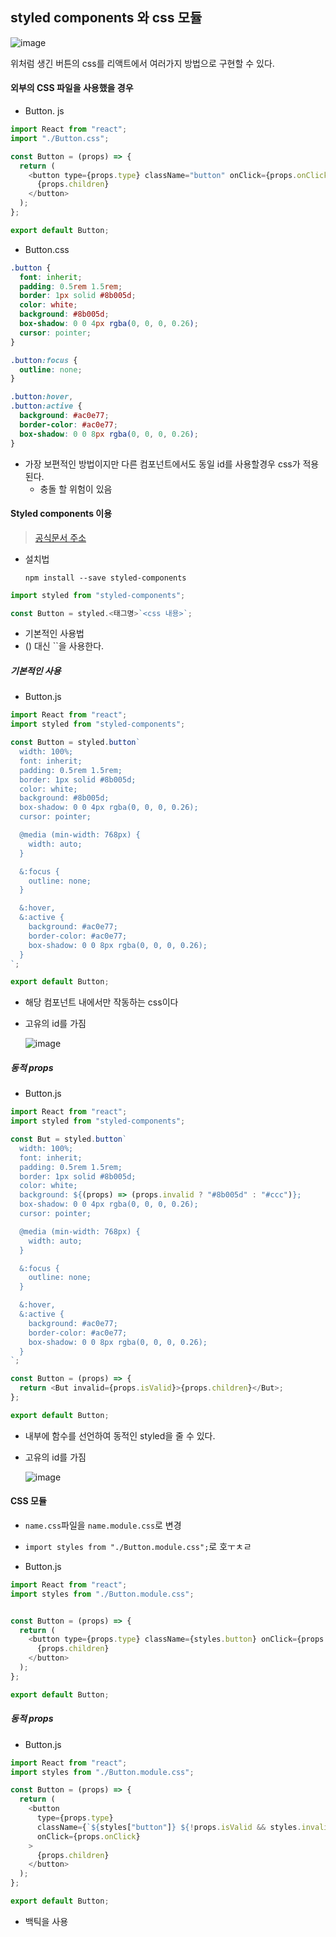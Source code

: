<!-- 발표영상:https://www.youtube.com/watch?v=BWtt5E-6dxQ -->

## styled components 와 css 모듈

![image](https://user-images.githubusercontent.com/97648143/177965738-cc16c1ff-8efa-47f1-b246-25e333f8e677.png) 

위처럼 생긴 버튼의 css를 리액트에서 여러가지 방법으로 구현할 수 있다.



#### 외부의 CSS 파일을 사용했을 경우

- Button. js

```javascript
import React from "react";
import "./Button.css";

const Button = (props) => {
  return (
    <button type={props.type} className="button" onClick={props.onClick}>
      {props.children}
    </button>
  );
};

export default Button;
```

- Button.css

```css
.button {
  font: inherit;
  padding: 0.5rem 1.5rem;
  border: 1px solid #8b005d;
  color: white;
  background: #8b005d;
  box-shadow: 0 0 4px rgba(0, 0, 0, 0.26);
  cursor: pointer;
}

.button:focus {
  outline: none;
}

.button:hover,
.button:active {
  background: #ac0e77;
  border-color: #ac0e77;
  box-shadow: 0 0 8px rgba(0, 0, 0, 0.26);
}
```





- 가장 보편적인 방법이지만 다른 컴포넌트에서도 동일 id를 사용할경우 css가 적용된다.
  - 충돌 할 위험이 있음





#### Styled components 이용

> [공식문서 주소](https://styled-components.com/)



- 설치법 

  ```ba
  npm install --save styled-components
  ```



```javascript
import styled from "styled-components";

const Button = styled.<태그명>`<css 내용>`;
```

- 기본적인 사용법
- () 대신 ``을 사용한다.



##### 기본적인 사용

- Button.js

```javascript
import React from "react";
import styled from "styled-components";

const Button = styled.button`
  width: 100%;
  font: inherit;
  padding: 0.5rem 1.5rem;
  border: 1px solid #8b005d;
  color: white;
  background: #8b005d;
  box-shadow: 0 0 4px rgba(0, 0, 0, 0.26);
  cursor: pointer;

  @media (min-width: 768px) {
    width: auto;
  }

  &:focus {
    outline: none;
  }

  &:hover,
  &:active {
    background: #ac0e77;
    border-color: #ac0e77;
    box-shadow: 0 0 8px rgba(0, 0, 0, 0.26);
  }
`;

export default Button;
```

- 해당 컴포넌트 내에서만 작동하는 css이다

- 고유의 id를 가짐

  ![image](https://user-images.githubusercontent.com/97648143/177967648-79b8045a-6e20-40f3-afc0-e3a95c976a97.png) 



##### 동적 props

- Button.js

```javascript
import React from "react";
import styled from "styled-components";

const But = styled.button`
  width: 100%;
  font: inherit;
  padding: 0.5rem 1.5rem;
  border: 1px solid #8b005d;
  color: white;
  background: ${(props) => (props.invalid ? "#8b005d" : "#ccc")};
  box-shadow: 0 0 4px rgba(0, 0, 0, 0.26);
  cursor: pointer;

  @media (min-width: 768px) {
    width: auto;
  }

  &:focus {
    outline: none;
  }

  &:hover,
  &:active {
    background: #ac0e77;
    border-color: #ac0e77;
    box-shadow: 0 0 8px rgba(0, 0, 0, 0.26);
  }
`;

const Button = (props) => {
  return <But invalid={props.isValid}>{props.children}</But>;
};

export default Button;
```

- 내부에 함수를 선언하여 동적인 styled을 줄 수 있다.

- 고유의 id를 가짐

  ![image](https://user-images.githubusercontent.com/97648143/177972987-e80cb844-c888-432a-8e01-4a4a98c241e6.png) 





#### CSS 모듈

- `name.css`파일을 `name.module.css`로 변경
- `import styles from "./Button.module.css";`로 호ㅜㅊㄹ





- Button.js

```javascript
import React from "react";
import styles from "./Button.module.css";


const Button = (props) => {
  return (
    <button type={props.type} className={styles.button} onClick={props.onClick}>
      {props.children}
    </button>
  );
};

export default Button;
```



##### 동적 props

- Button.js

```javascript
import React from "react";
import styles from "./Button.module.css";

const Button = (props) => {
  return (
    <button
      type={props.type}
      className={`${styles["button"]} ${!props.isValid && styles.invalid}`}
      onClick={props.onClick}
    >
      {props.children}
    </button>
  );
};

export default Button;
```

- 백틱을 사용



